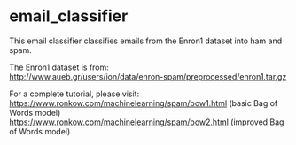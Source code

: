 # email_classifier

This email classifier classifies emails from the Enron1 dataset into ham and spam. 

The Enron1 dataset is from:<br/>
http://www.aueb.gr/users/ion/data/enron-spam/preprocessed/enron1.tar.gz

For a complete tutorial, please visit:  
https://www.ronkow.com/machinelearning/spam/bow1.html (basic Bag of Words model)<br/>
https://www.ronkow.com/machinelearning/spam/bow2.html (improved Bag of Words model)

